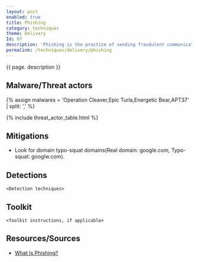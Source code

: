 ```yaml
---
layout: post
enabled: true
title: Phishing
category: techniques
theme: Delivery
Id: 07
description: 'Phishing is the practice of sending fraudulent communications that appear to come from a reputable source. It is usually done through email. The goal is to steal sensitive data like credit card and login information, or to install malware on the victim’s machine.'
permalink: /techniques/delivery/phishing
---
```

{{ page. description }}

## Malware/Threat actors

<!-- Threat actors table -->
{% assign malwares = 'Operation Cleaver,Epic Turla,Energetic Bear,APT37' | split: ',' %}

{% include threat_actor_table.html %}


## Mitigations

* Look for domain typo-squat domains(Real domain: google.com, Typo-squat: googlw.com).

## Detections

`<Detection techniques>`

## Toolkit

`<Toolkit instructions, if applicable>`

## Resources/Sources

* [What Is Phishing?](https://www.cisco.com/c/en/us/products/security/email-security/what-is-phishing.html)
